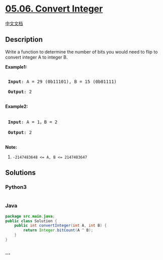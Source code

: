 # [05.06. Convert Integer](https://leetcode-cn.com/problems/convert-integer-lcci)

[中文文档](/lcci/05.06.Convert%20Integer/README.md)

## Description

<p>Write a function to determine the number of bits you would need to flip to convert integer A to integer B.</p>

<p><strong>Example1:</strong></p>

<pre>

<strong> Input</strong>: A = 29 (0b11101), B = 15 (0b01111)

<strong> Output</strong>: 2

</pre>

<p><strong>Example2:</strong></p>

<pre>

<strong> Input</strong>: A = 1，B = 2

<strong> Output</strong>: 2

</pre>

<p><strong>Note:</strong></p>

<ol>
	<li><code>-2147483648 &lt;= A, B &lt;= 2147483647</code></li>
</ol>

## Solutions

<!-- tabs:start -->

### **Python3**

```python

```

### **Java**

```java
package src.main.java;
public class Solution {
    public int convertInteger(int A, int B) {
        return Integer.bitCount(A ^ B);
    }
}
```

### **...**

```

```

<!-- tabs:end -->
